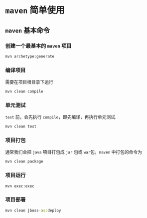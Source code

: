 # `maven` 简单使用

## `maven` 基本命令

### 创建一个最基本的 `maven` 项目

```cmd
mvn archetype:generate
```

### 编译项目

需要在项目根目录下运行

```cmd
mvn clean compile
```

### 单元测试

`test` 前，会先执行 `compile`，即先编译，再执行单元测试.

```cmd
mvn clean test
```

### 项目打包

通常我们会把 `java` 项目打包成 `jar` 包或 `war`包，`maven` 中打包的命令为

```cmd
mvn clean package
```

### 项目运行

```cmd
mvn exec:exec
```

### 项目部署

```cmd
mvn clean jboss-as:deploy
```
